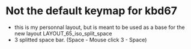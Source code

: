 # Not the default keymap for kbd67

 -  this is my personnal layout, but is meant to be used as a base for the new layout LAYOUT_65_iso_split_space
 -  3 splitted space bar. (Space - Mouse click 3 - Space)
